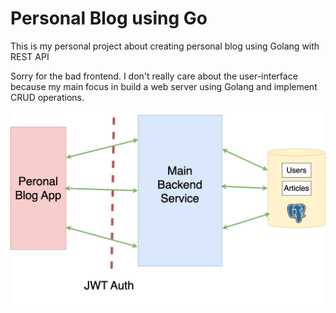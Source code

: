 # Personal Blog using Go

This is my personal project about creating personal blog using Golang with REST API

Sorry for the bad frontend. I don't really care about the user-interface because my main focus in build a web server using Golang and implement CRUD operations.

![alt text](personal-blog-diagram.png)